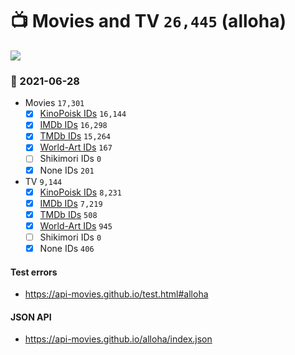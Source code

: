 # :tv: Movies and TV `26,445` (alloha)

<a href="https://API-Movies.github.io"><img src="https://API-Movies.github.io/banner.png?cache"></a>

### :date: 2021-06-28
- Movies `17,301`
  - [x] <a href="https://API-Movies.github.io/alloha/movie_kinopoisk_ids.json">KinoPoisk IDs</a> `16,144`
  - [x] <a href="https://API-Movies.github.io/alloha/movie_imdb_ids.json">IMDb IDs</a> `16,298`
  - [x] <a href="https://API-Movies.github.io/alloha/movie_tmdb_ids.json">TMDb IDs</a> `15,264`
  - [x] <a href="https://API-Movies.github.io/alloha/movie_world_art_ids.json">World-Art IDs</a> `167`
  - [ ] Shikimori IDs `0`
  - [x] None IDs `201`
- TV `9,144`
  - [x] <a href="https://API-Movies.github.io/alloha/tv_kinopoisk_ids.json">KinoPoisk IDs</a> `8,231`
  - [x] <a href="https://API-Movies.github.io/alloha/tv_imdb_ids.json">IMDb IDs</a> `7,219`
  - [x] <a href="https://API-Movies.github.io/alloha/tv_tmdb_ids.json">TMDb IDs</a> `508`
  - [x] <a href="https://API-Movies.github.io/alloha/tv_world_art_ids.json">World-Art IDs</a> `945`
  - [ ] Shikimori IDs `0`
  - [x] None IDs `406`
#### Test errors
- <a href='https://api-movies.github.io/test.html#alloha'>https://api-movies.github.io/test.html#alloha</a>
#### JSON API
- <a href='https://api-movies.github.io/alloha/index.json'>https://api-movies.github.io/alloha/index.json</a>
